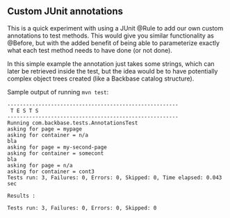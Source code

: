 ## Custom JUnit annotations
This is a quick experiment with using a JUnit @Rule to add our own custom annotations to test methods. This would give you similar functionality as @Before,
but with the added benefit of being able to parameterize exactly what each test method needs to have done (or not done).

In this simple example the annotation just takes some strings, which can later be retrieved inside the test, but the idea would be to have
potentially complex object trees created (like a Backbase catalog structure).


Sample output of running `mvn test`:

```
-------------------------------------------------------
 T E S T S
-------------------------------------------------------
Running com.backbase.tests.AnnotationsTest
asking for page = mypage
asking for container = n/a
bla
asking for page = my-second-page
asking for container = somecont
bla
asking for page = n/a
asking for container = cont3
Tests run: 3, Failures: 0, Errors: 0, Skipped: 0, Time elapsed: 0.043 sec

Results :

Tests run: 3, Failures: 0, Errors: 0, Skipped: 0

```
